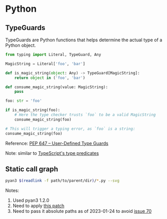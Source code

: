 # Python

## TypeGuards

TypeGuards are Python functions that helps determine the actual type of a Python
object.

```python
from typing import Literal, TypeGuard, Any

MagicString = Literal['foo', 'bar']

def is_magic_string(object: Any) -> TypeGuard[MagicString]:
    return object in ('foo', 'bar')

def consume_magic_string(value: MagicString):
    pass

foo: str = 'foo'

if is_magic_string(foo):
    # Here the type checker trusts `foo` to be a valid MagicString
    consume_magic_string(foo)

# This will trigger a typing error, as `foo` is a string:
consume_magic_string(foo)
```

Reference:
[PEP 647 – User-Defined Type Guards](https://peps.python.org/pep-0647/)

Note: similar to
[TypeScript's type predicates](https://www.typescriptlang.org/docs/handbook/2/narrowing.html#using-type-predicates)

## Static call graph

```bash
pyan3 $(readlink -f path/to/parent/dir)/*.py --svg
```

Notes:

1. Used pyan3 1.2.0
2. Need to apply [this patch](https://github.com/Technologicat/pyan/pull/65/files)
3. Need to pass it absolute paths as of 2023-01-24 to avoid
   [issue 70](https://github.com/Technologicat/pyan/issues/70)
